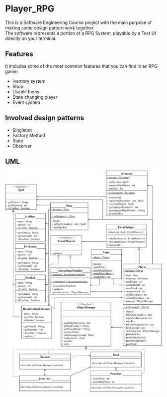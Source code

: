 # Player_RPG
This is a Software Engineering Course project with the main purpose of making some design pattern work together.  
The software represents a portion of a RPG System, playable by a Text UI directly on your terminal.

## Features 
It includes some of the most common features that you can find in an RPG game:
- Iventory system 
- Shop
- Usable Items 
- State changing player
- Event system

## Involved design patterns
- Singleton
- Factory Method
- State
- Observer

## UML
![class-uml](doc/Player_RPG_ClassUML.png)

